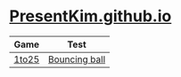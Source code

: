 # [PresentKim.github.io](http://web.present.kim)

| Game | Test |
| ---- | ---- |
| [1to25](pages/game/1to25/1to25) | [Bouncing ball](pages/test/canvas/bouncing_ball/bouncing_ball) |
